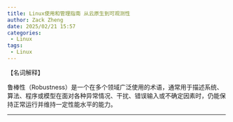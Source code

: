 ```yaml
---
title: Linux使用和管理指南 从云原生到可观测性
author: Zack Zheng
date: 2025/02/21 15:57
categories:
 - Linux
tags:
 - Linux
---
```


【名词解释】

鲁棒性（Robustness）是一个在多个领域广泛使用的术语，通常用于描述系统、算法、程序或模型在面对各种异常情况、干扰、错误输入或不确定因素时，仍能保持正常运行并维持一定性能水平的能力。


------------------------------



